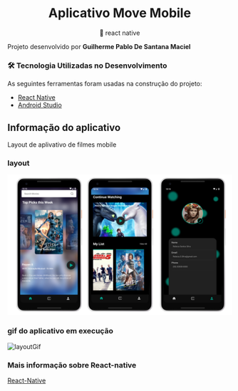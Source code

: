 
<h1 align="center">Aplicativo Move Mobile</h1>
<p align="center">🚀 react native</p>

Projeto desenvolvido por <strong> Guilherme Pablo De Santana Maciel </strong>

### 🛠 Tecnologia Utilizadas no Desenvolvimento 

As seguintes ferramentas foram usadas na construção do projeto:
 
- [React Native](https://reactnative.dev/)      
- [Android Studio](https://developer.android.com/studio)

## Informação do aplicativo
Layout de aplivativo de filmes mobile
### layout

![layout](https://github.com/PabloSanttana/Movie-App-/blob/master/layoutMovie/layout.png)

### gif do aplicativo em execução

![layoutGif](https://github.com/PabloSanttana/Movie-App-/blob/master/layoutMovie/screenca.gif)


### Mais informação sobre React-native

[React-Native](https://reactnative.dev/)

